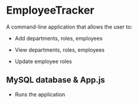 # EmployeeTracker

A command-line application that  allows the user to:

 * Add departments, roles, employees

 * View departments, roles, employees

 * Update employee roles
 
 
 ## MySQL database & App.js
 * Runs the application
 
